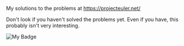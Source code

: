 My solutions to the problems at https://projecteuler.net/

Don't look if you haven't solved the problems yet. Even if you have, this probably isn't very interesting. 

![My Badge](https://projecteuler.net/profile/gordo11231.png??)
